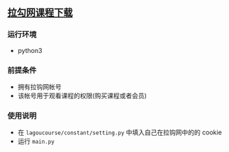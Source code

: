 ## [拉勾网课程下载](https://edu.lagou.com/)
### 运行环境
- python3


### 前提条件
- 拥有拉钩网帐号
- 该帐号用于观看课程的权限(购买课程或者会员)

### 使用说明
- 在 `lagoucourse/constant/setting.py` 中填入自己在拉钩网中的的 cookie
- 运行 `main.py`

